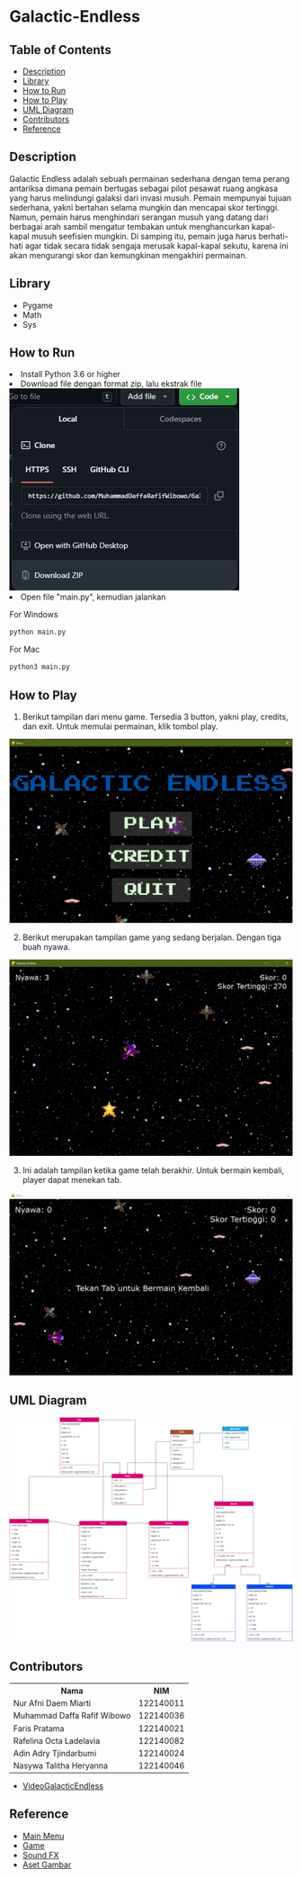 # Galactic-Endless

## Table of Contents
- [Description](#description)
- [Library](#library)
- [How to Run](#how-to-run)
- [How to Play](#how-to-play)
- [UML Diagram](#uml-diagram)
- [Contributors](#contributors)
- [Reference](#reference)

## Description
Galactic Endless adalah sebuah permainan sederhana dengan tema perang antariksa dimana pemain bertugas sebagai pilot pesawat ruang angkasa yang harus melindungi galaksi dari invasi musuh. Pemain mempunyai tujuan sederhana, yakni bertahan selama mungkin dan mencapai skor tertinggi. Namun, pemain harus menghindari serangan musuh yang datang dari berbagai arah sambil mengatur tembakan untuk menghancurkan kapal-kapal musuh seefisien mungkin. Di samping itu, pemain juga harus berhati-hati agar tidak secara tidak sengaja merusak kapal-kapal sekutu, karena ini akan mengurangi skor dan kemungkinan mengakhiri permainan.

## Library
- Pygame
- Math
- Sys

## How to Run
<li> Install Python 3.6 or higher</li>

<li> Download file dengan format zip, lalu ekstrak file</li>
<img src="Assets/README/Download file.jpeg" alt="Alt text" title="Optional title">

<li> Open file "main.py", kemudian jalankan</li>
<p>For Windows</p>

```bash
python main.py
```

<p>For Mac</p>

```bash
python3 main.py
```

## How to Play
1. Berikut tampilan dari menu game. Tersedia 3 button, yakni play, credits, dan exit. Untuk memulai permainan, klik tombol play.
<img src="Assets/README/main_menu.jpg" alt="Alt text" title="Optional title">

2. Berikut merupakan tampilan game yang sedang berjalan. Dengan tiga buah nyawa.
<img src="Assets/README/Game berjalan.jpeg" alt="Alt text" title="Optional title">

3. Ini adalah tampilan ketika game telah berakhir. Untuk bermain kembali, player dapat menekan tab.
<img src="Assets/README/Game selesai.jpg" alt="Alt text" title="Optional title">

## UML Diagram
<img src="Assets/README/UML-Diagram.png" alt="Alt text" title="Optional title">

## Contributors
<table>
  <tr>
    <th>Nama</th>
    <th>NIM</th>
  </tr>
  <tr>
    <td>Nur Afni Daem Miarti</td>
    <td>122140011</td>
  </tr>
  <tr>
    <td>Muhammad Daffa Rafif Wibowo</td>
    <td>122140036</td>
  </tr>
  <tr>
    <td>Faris Pratama</td>
    <td>122140021</td>
  </tr>
  <tr>
    <td>Rafelina Octa Ladelavia</td>
    <td>122140082</td>
  </tr>
  <tr>
    <td>Adin Adry Tjindarbumi</td>
    <td>122140024</td>
  </tr>
  <tr>
    <td>Nasywa Talitha Heryanna</td>
    <td>122140046</td>
  </tr>
</table>

- [VideoGalacticEndless](https://drive.google.com/file/d/1aXzYxojGRQmuKSk2Obf2erv1IV9Rk_al/view?usp=sharing)

## Reference
- [Main Menu](https://youtu.be/GMBqjxcKogA?si=vV2MWWq2jAYe9HZG)
- [Game](https://youtube.com/playlist?list=PLlEgNdBJEO-muprNCDYiKLZ-Kc3-p8thS&si=geoQv1_xK-M-Y5Nd)
- [Sound FX](https://opengameart.org/)
- [Aset Gambar](https://canva.com)
